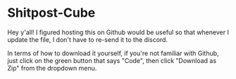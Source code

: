 # Shitpost-Cube

Hey y'all! I figured hosting this on Github would be useful so that whenever I update the file, I don't have to re-send it to the discord.

In terms of how to download it yourself, if you're not familiar with Github, just click on the green button that says "Code", then click "Download as Zip" from the dropdown menu.